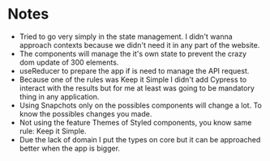 # Notes
- Tried to go very simply in the state management. I didn't wanna approach contexts because we didn't need it in any part of the website.
- The components will manage the it's own state to prevent the crazy dom update of 300 elements.
- useReducer to prepare the app if is need to manage the API request.
- Because one of the rules was Keep it Simple I didn't add Cypress to interact with the results but for me at least was going to be mandatory thing in any application.
- Using Snapchots only on the possibles components will change a lot. To know the possibles changes you made.
- Not using the feature Themes of Styled components, you know same rule: Keep it Simple.
- Due the lack of domain I put the types on core but it can be approached better when the app is bigger.